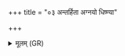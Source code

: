 +++
title = "०३ अन्तर्हिता अग्नयो धिष्ण्या"

+++
<details><summary>मूलम् (GR)</summary>

अन्तर्हिता अग्नयो धिष्ण्या मे  
अन्तर्हिता ऋतव आर्तवा मे ।  
(…) ॥ +++(see 13.1.1cd)+++
</details>